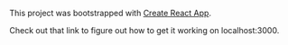 This project was bootstrapped with [Create React App](https://github.com/facebookincubator/create-react-app).

Check out that link to figure out how to get it working on localhost:3000.
